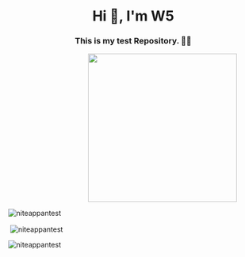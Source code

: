 <h1 align="center">Hi 👋, I'm W5</h1>
<h3 align="center">This is my test Repository. 🙂🎉</h3>
&nbsp;&nbsp;&nbsp;&nbsp;&nbsp;&nbsp;&nbsp;&nbsp;&nbsp;&nbsp;&nbsp;&nbsp;&nbsp;&nbsp;&nbsp;&nbsp;&nbsp;&nbsp;&nbsp;&nbsp;&nbsp;&nbsp;&nbsp;&nbsp;&nbsp;&nbsp;&nbsp;&nbsp;&nbsp;&nbsp;&nbsp;&nbsp;&nbsp;&nbsp;&nbsp;&nbsp;&nbsp;&nbsp;&nbsp;&nbsp;&nbsp;<img align="center" src='https://github.com/niveshbirangal/niveshbirangal/blob/master/source/gifs/head.gif' width="300">
<p><img align="center" src="https://github-readme-stats.vercel.app/api/top-langs?username=niteappantest&show_icons=true&theme=dark&locale=en&layout=compact" alt="niteappantest" /></p>

<p>&nbsp;<img align="center" src="https://github-readme-stats.vercel.app/api?username=niteappantest&show_icons=true&theme=dark&locale=en" alt="niteappantest" /></p>

<p><img align="center" src="https://github-readme-streak-stats.herokuapp.com/?user=niteappantest&theme=dark" alt="niteappantest" /></p>
